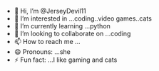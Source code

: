 - 👋 Hi, I’m @JerseyDevil11
- 👀 I’m interested in ...coding..video games..cats
- 🌱 I’m currently learning ...python
- 💞️ I’m looking to collaborate on ...coding
- 📫 How to reach me ...
- 😄 Pronouns: ...she
- ⚡ Fun fact: ...I like gaming and cats
<!---
JerseyDevil11/JerseyDevil11 is a ✨ special ✨ repository because its `README.md` (this file) appears on your GitHub profile.
You can click the Preview link to take a look at your changes.
--->
